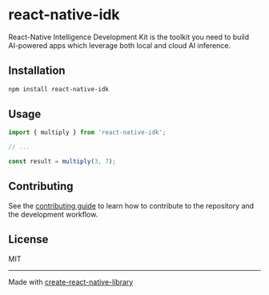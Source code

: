 # react-native-idk

React-Native Intelligence Development Kit is the toolkit you need to build AI-powered apps which leverage both local and cloud AI inference.

## Installation

```sh
npm install react-native-idk
```

## Usage


```js
import { multiply } from 'react-native-idk';

// ...

const result = multiply(3, 7);
```

## Contributing

See the [contributing guide](CONTRIBUTING.md) to learn how to contribute to the repository and the development workflow.

## License

MIT

---

Made with [create-react-native-library](https://github.com/callstack/react-native-builder-bob)
